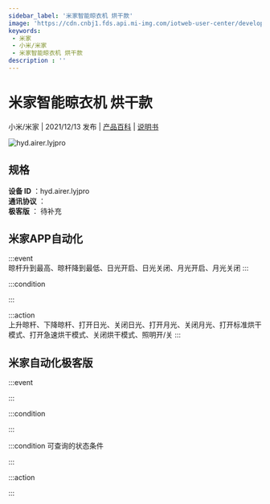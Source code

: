```yaml
---
sidebar_label: '米家智能晾衣机 烘干款'
image: 'https://cdn.cnbj1.fds.api.mi-img.com/iotweb-user-center/developer_1679070336867FrFAdHtn.png?GalaxyAccessKeyId=AKVGLQWBOVIRQ3XLEW&Expires=9223372036854775807&Signature=e89WMCW5Grbd1lYBmRIJMzCwSjY='
keywords: 
 - 米家
 - 小米/米家
 - 米家智能晾衣机 烘干款
description : ''
---
```

# 米家智能晾衣机 烘干款

小米/米家 | 2021/12/13 发布 | [产品百科](https://home.mi.com/webapp/content/baike/product/index.html?model=hyd.airer.lyjpro/) | [说明书](https://home.mi.com/views/introduction.html?model=hyd.airer.lyjpro&region=cn)

![hyd.airer.lyjpro](https://cdn.cnbj1.fds.api.mi-img.com/iotweb-user-center/developer_1679070336867FrFAdHtn.png?GalaxyAccessKeyId=AKVGLQWBOVIRQ3XLEW&Expires=9223372036854775807&Signature=e89WMCW5Grbd1lYBmRIJMzCwSjY=)

## 规格  
> 
**设备 ID** ：hyd.airer.lyjpro  
**通讯协议** ：  
**极客版**  ： 待补充 


## 米家APP自动化  

:::event  
晾杆升到最高、晾杆降到最低、日光开启、日光关闭、月光开启、月光关闭
:::

:::condition  

:::

:::action   
上升晾杆、下降晾杆、打开日光、关闭日光、打开月光、关闭月光、打开标准烘干模式、打开急速烘干模式、关闭烘干模式、照明开/关
:::

## 米家自动化极客版  

:::event  

:::

:::condition  

:::

:::condition 可查询的状态条件  

:::

:::action  

:::

        
